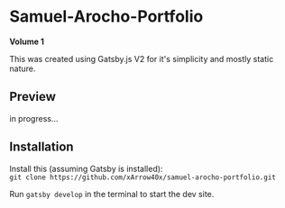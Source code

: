 # Samuel-Arocho-Portfolio

**Volume 1**

This was created using Gatsby.js V2 for it's simplicity and mostly static nature.

## Preview

in progress...

## Installation

Install this (assuming Gatsby is installed):
<br/>
`git clone https://github.com/xArrow40x/samuel-arocho-portfolio.git`

Run `gatsby develop` in the terminal to start the dev site.
